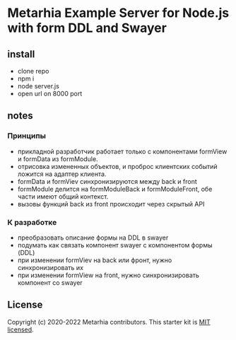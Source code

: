 # Metarhia Example Server for Node.js with form DDL and Swayer

## install

  * clone repo
  * npm i
  * node server.js
  * open url on 8000 port

## notes

### Принципы

  * прикладной разработчик работает только с компонентами formView и formData из formModule.  
  * отрисовка измененных объектов, и проброс клиентских событий ложится на адаптер клиента.
  * formData и formViev синхронизируются между back и front
  * formModule делится на formModuleBack и formModuleFront, обе части имеют общий контекст.
  * вызовы функций back из front происходит через скрытый API

### К разработке
  * преобразовать описание формы на DDL в swayer
  * подумать как связать компонент swayer c компонентом формы (DDL)
  * при изменении formViev на back или фронт, нужно синхронизировать их
  * при изменении formView на front, нужно синхронизировать компонент со swayer

## License

Copyright (c) 2020-2022 Metarhia contributors.
This starter kit is [MIT licensed](./LICENSE).
